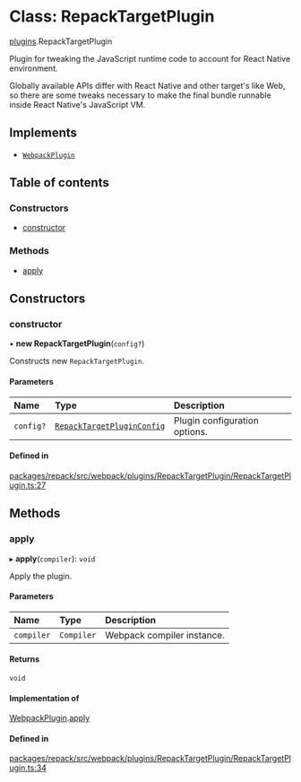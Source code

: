 # Class: RepackTargetPlugin

[plugins](../modules/plugins.md).RepackTargetPlugin

Plugin for tweaking the JavaScript runtime code to account for React Native environment.

Globally available APIs differ with React Native and other target's like Web, so there are some
tweaks necessary to make the final bundle runnable inside React Native's JavaScript VM.

## Implements

- [`WebpackPlugin`](../interfaces/WebpackPlugin.md)

## Table of contents

### Constructors

- [constructor](plugins.RepackTargetPlugin.md#constructor)

### Methods

- [apply](plugins.RepackTargetPlugin.md#apply)

## Constructors

### constructor

• **new RepackTargetPlugin**(`config?`)

Constructs new `RepackTargetPlugin`.

#### Parameters

| Name | Type | Description |
| :------ | :------ | :------ |
| `config?` | [`RepackTargetPluginConfig`](../interfaces/plugins.RepackTargetPluginConfig.md) | Plugin configuration options. |

#### Defined in

[packages/repack/src/webpack/plugins/RepackTargetPlugin/RepackTargetPlugin.ts:27](https://github.com/callstack/repack/blob/9e6a11a/packages/repack/src/webpack/plugins/RepackTargetPlugin/RepackTargetPlugin.ts#L27)

## Methods

### apply

▸ **apply**(`compiler`): `void`

Apply the plugin.

#### Parameters

| Name | Type | Description |
| :------ | :------ | :------ |
| `compiler` | `Compiler` | Webpack compiler instance. |

#### Returns

`void`

#### Implementation of

[WebpackPlugin](../interfaces/WebpackPlugin.md).[apply](../interfaces/WebpackPlugin.md#apply)

#### Defined in

[packages/repack/src/webpack/plugins/RepackTargetPlugin/RepackTargetPlugin.ts:34](https://github.com/callstack/repack/blob/9e6a11a/packages/repack/src/webpack/plugins/RepackTargetPlugin/RepackTargetPlugin.ts#L34)
